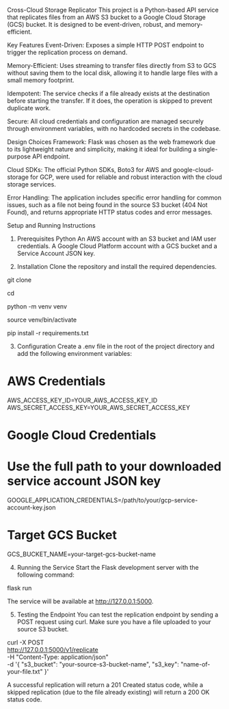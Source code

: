 Cross-Cloud Storage Replicator
This project is a Python-based API service that replicates files from an AWS S3 bucket to a Google Cloud Storage (GCS) bucket. It is designed to be event-driven, robust, and memory-efficient.

Key Features
Event-Driven: Exposes a simple HTTP POST endpoint to trigger the replication process on demand.

Memory-Efficient: Uses streaming to transfer files directly from S3 to GCS without saving them to the local disk, allowing it to handle large files with a small memory footprint.

Idempotent: The service checks if a file already exists at the destination before starting the transfer. If it does, the operation is skipped to prevent duplicate work.

Secure: All cloud credentials and configuration are managed securely through environment variables, with no hardcoded secrets in the codebase.

Design Choices
Framework: Flask was chosen as the web framework due to its lightweight nature and simplicity, making it ideal for building a single-purpose API endpoint.

Cloud SDKs: The official Python SDKs, Boto3 for AWS and google-cloud-storage for GCP, were used for reliable and robust interaction with the cloud storage services.

Error Handling: The application includes specific error handling for common issues, such as a file not being found in the source S3 bucket (404 Not Found), and returns appropriate HTTP status codes and error messages.

Setup and Running Instructions
1. Prerequisites
Python
An AWS account with an S3 bucket and IAM user credentials.
A Google Cloud Platform account with a GCS bucket and a Service Account JSON key.

2. Installation
Clone the repository and install the required dependencies.

git clone <your-repository-url>

cd <repository-name>

python -m venv venv

source venv/bin/activate

pip install -r requirements.txt

3. Configuration
Create a .env file in the root of the project directory and add the following environment variables:

# AWS Credentials
AWS_ACCESS_KEY_ID=YOUR_AWS_ACCESS_KEY_ID
AWS_SECRET_ACCESS_KEY=YOUR_AWS_SECRET_ACCESS_KEY

# Google Cloud Credentials
# Use the full path to your downloaded service account JSON key
GOOGLE_APPLICATION_CREDENTIALS=/path/to/your/gcp-service-account-key.json

# Target GCS Bucket
GCS_BUCKET_NAME=your-target-gcs-bucket-name

4. Running the Service
Start the Flask development server with the following command:

flask run

The service will be available at http://127.0.0.1:5000.

5. Testing the Endpoint
You can test the replication endpoint by sending a POST request using curl. Make sure you have a file uploaded to your source S3 bucket.

curl -X POST \
  http://127.0.0.1:5000/v1/replicate \
  -H "Content-Type: application/json" \
  -d '{
        "s3_bucket": "your-source-s3-bucket-name",
        "s3_key": "name-of-your-file.txt"
      }'

A successful replication will return a 201 Created status code, while a skipped replication (due to the file already existing) will return a 200 OK status code.
